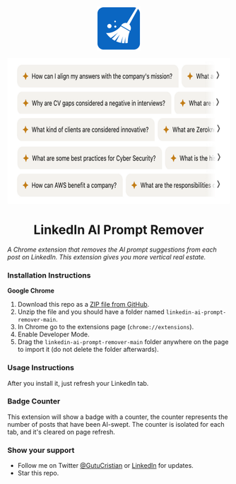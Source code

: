 <p align="center">
  <img src="/logo400.png" width="100" height="100"/>
</p>

<p align="center">
  <img src="/ai-prompts.png" width="650" height="330"/>
</p>

<h1 align="center">LinkedIn AI Prompt Remover</h1>

*A Chrome extension that removes the AI prompt suggestions from each post on LinkedIn. This extension gives you more vertical real estate.*

### Installation Instructions

**Google Chrome**
1. Download this repo as a [ZIP file from GitHub](https://github.com/cristiangu/linkedin-ai-prompt-remover/archive/main.zip).
1. Unzip the file and you should have a folder named `linkedin-ai-prompt-remover-main`.
1. In Chrome go to the extensions page (`chrome://extensions`).
1. Enable Developer Mode.
1. Drag the `linkedin-ai-prompt-remover-main` folder anywhere on the page to import it (do not delete the folder afterwards).

### Usage Instructions
After you install it, just refresh your LinkedIn tab. 

### Badge Counter
This extension will show a badge with a counter, the counter represents the number of posts that have been AI-swept. The counter is isolated for each tab, and it's cleared on page refresh.

### Show your support
* Follow me on Twitter [@GutuCristian](https://twitter.com/GutuCristian) or [LinkedIn](https://www.linkedin.com/in/cristiangutu/) for updates.
* Star this repo.


